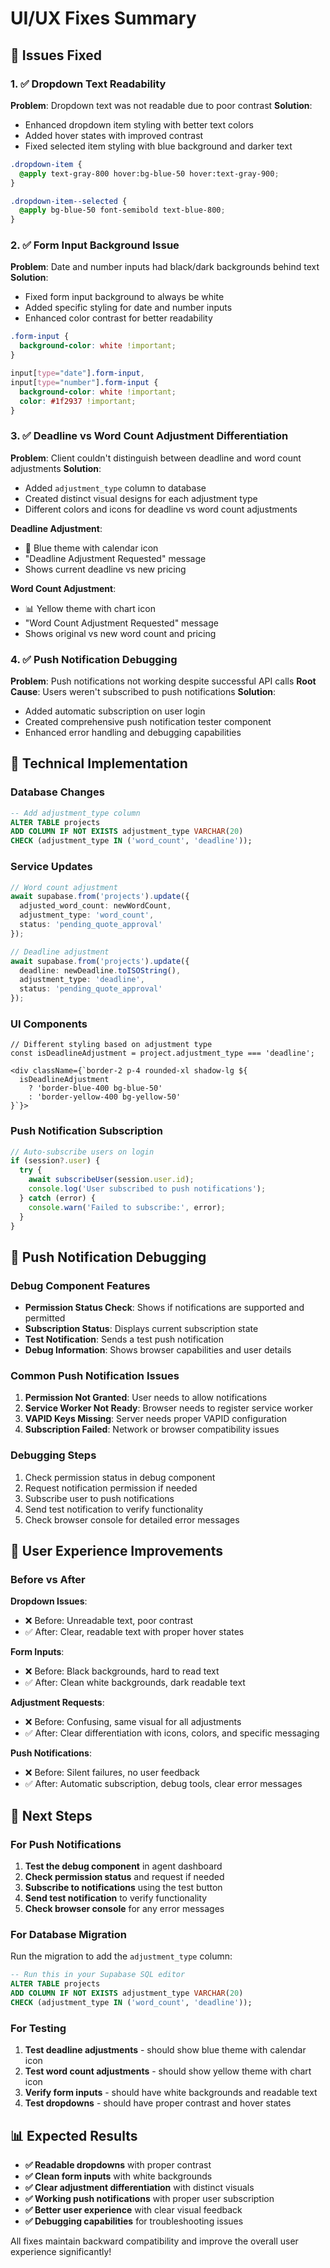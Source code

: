 # UI/UX Fixes Summary

## 🎯 **Issues Fixed**

### **1. ✅ Dropdown Text Readability**
**Problem**: Dropdown text was not readable due to poor contrast
**Solution**: 
- Enhanced dropdown item styling with better text colors
- Added hover states with improved contrast
- Fixed selected item styling with blue background and darker text

```css
.dropdown-item {
  @apply text-gray-800 hover:bg-blue-50 hover:text-gray-900;
}

.dropdown-item--selected {
  @apply bg-blue-50 font-semibold text-blue-800;
}
```

### **2. ✅ Form Input Background Issue**
**Problem**: Date and number inputs had black/dark backgrounds behind text
**Solution**:
- Fixed form input background to always be white
- Added specific styling for date and number inputs
- Enhanced color contrast for better readability

```css
.form-input {
  background-color: white !important;
}

input[type="date"].form-input,
input[type="number"].form-input {
  background-color: white !important;
  color: #1f2937 !important;
}
```

### **3. ✅ Deadline vs Word Count Adjustment Differentiation**
**Problem**: Client couldn't distinguish between deadline and word count adjustments
**Solution**:
- Added `adjustment_type` column to database
- Created distinct visual designs for each adjustment type
- Different colors and icons for deadline vs word count adjustments

**Deadline Adjustment**:
- 📅 Blue theme with calendar icon
- "Deadline Adjustment Requested" message
- Shows current deadline vs new pricing

**Word Count Adjustment**:
- 📊 Yellow theme with chart icon  
- "Word Count Adjustment Requested" message
- Shows original vs new word count and pricing

### **4. ✅ Push Notification Debugging**
**Problem**: Push notifications not working despite successful API calls
**Root Cause**: Users weren't subscribed to push notifications
**Solution**:
- Added automatic subscription on user login
- Created comprehensive push notification tester component
- Enhanced error handling and debugging capabilities

## 🔧 **Technical Implementation**

### **Database Changes**
```sql
-- Add adjustment_type column
ALTER TABLE projects 
ADD COLUMN IF NOT EXISTS adjustment_type VARCHAR(20) 
CHECK (adjustment_type IN ('word_count', 'deadline'));
```

### **Service Updates**
```typescript
// Word count adjustment
await supabase.from('projects').update({
  adjusted_word_count: newWordCount,
  adjustment_type: 'word_count',
  status: 'pending_quote_approval'
});

// Deadline adjustment  
await supabase.from('projects').update({
  deadline: newDeadline.toISOString(),
  adjustment_type: 'deadline',
  status: 'pending_quote_approval'
});
```

### **UI Components**
```tsx
// Different styling based on adjustment type
const isDeadlineAdjustment = project.adjustment_type === 'deadline';

<div className={`border-2 p-4 rounded-xl shadow-lg ${
  isDeadlineAdjustment 
    ? 'border-blue-400 bg-blue-50' 
    : 'border-yellow-400 bg-yellow-50'
}`}>
```

### **Push Notification Subscription**
```typescript
// Auto-subscribe users on login
if (session?.user) {
  try {
    await subscribeUser(session.user.id);
    console.log('User subscribed to push notifications');
  } catch (error) {
    console.warn('Failed to subscribe:', error);
  }
}
```

## 🧪 **Push Notification Debugging**

### **Debug Component Features**
- **Permission Status Check**: Shows if notifications are supported and permitted
- **Subscription Status**: Displays current subscription state
- **Test Notification**: Sends a test push notification
- **Debug Information**: Shows browser capabilities and user details

### **Common Push Notification Issues**
1. **Permission Not Granted**: User needs to allow notifications
2. **Service Worker Not Ready**: Browser needs to register service worker
3. **VAPID Keys Missing**: Server needs proper VAPID configuration
4. **Subscription Failed**: Network or browser compatibility issues

### **Debugging Steps**
1. Check permission status in debug component
2. Request notification permission if needed
3. Subscribe user to push notifications
4. Send test notification to verify functionality
5. Check browser console for detailed error messages

## 📱 **User Experience Improvements**

### **Before vs After**

**Dropdown Issues**:
- ❌ Before: Unreadable text, poor contrast
- ✅ After: Clear, readable text with proper hover states

**Form Inputs**:
- ❌ Before: Black backgrounds, hard to read text
- ✅ After: Clean white backgrounds, dark readable text

**Adjustment Requests**:
- ❌ Before: Confusing, same visual for all adjustments
- ✅ After: Clear differentiation with icons, colors, and specific messaging

**Push Notifications**:
- ❌ Before: Silent failures, no user feedback
- ✅ After: Automatic subscription, debug tools, clear error messages

## 🚀 **Next Steps**

### **For Push Notifications**
1. **Test the debug component** in agent dashboard
2. **Check permission status** and request if needed
3. **Subscribe to notifications** using the test button
4. **Send test notification** to verify functionality
5. **Check browser console** for any error messages

### **For Database Migration**
Run the migration to add the `adjustment_type` column:
```sql
-- Run this in your Supabase SQL editor
ALTER TABLE projects 
ADD COLUMN IF NOT EXISTS adjustment_type VARCHAR(20) 
CHECK (adjustment_type IN ('word_count', 'deadline'));
```

### **For Testing**
1. **Test deadline adjustments** - should show blue theme with calendar icon
2. **Test word count adjustments** - should show yellow theme with chart icon
3. **Verify form inputs** - should have white backgrounds and readable text
4. **Test dropdowns** - should have proper contrast and hover states

## 📊 **Expected Results**

- **✅ Readable dropdowns** with proper contrast
- **✅ Clean form inputs** with white backgrounds
- **✅ Clear adjustment differentiation** with distinct visuals
- **✅ Working push notifications** with proper user subscription
- **✅ Better user experience** with clear visual feedback
- **✅ Debugging capabilities** for troubleshooting issues

All fixes maintain backward compatibility and improve the overall user experience significantly!